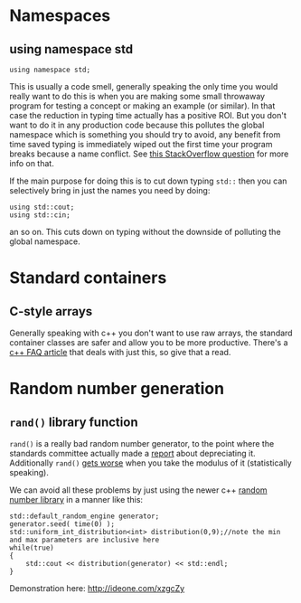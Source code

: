Namespaces
==========

using namespace std
--------------------

    using namespace std;

This is usually a code smell, generally speaking the only time you would really want to do this
is when you are making some small throwaway program for testing a concept or making an example (or similar).
In that case the reduction in typing time actually has a positive ROI.
But you don't want to do it in any production code because this pollutes the global
namespace which is something you should try to avoid, any benefit from time saved typing is
immediately wiped out the first time your program breaks because a name conflict.
See [this StackOverflow question](http://stackoverflow.com/questions/1452721/why-is-using-namespace-std-considered-bad-practice) for more info on that.

If the main purpose for doing this is to cut down typing `std::` then you can
selectively bring in just the names you need by doing:

    using std::cout;
    using std::cin;

an so on. This cuts down on typing without the downside of polluting the global namespace.


Standard containers
===================

C-style arrays
--------------
Generally speaking with c++ you don't want to use raw arrays, the standard container
classes are safer and allow you to be more productive.
There's a [c++ FAQ article](http://www.parashift.com/c++-faq/arrays-are-evil.html) that deals with just this, so give that a read.

Random number generation
========================

`rand()` library function
---------------------------

`rand()` is a really bad random number generator, to the point where the standards committee
actually made a [report](http://www.open-std.org/jtc1/sc22/wg21/docs/papers/2014/n3924.pdf) about depreciating it.
Additionally `rand()` [gets worse](http://www.lesinskis.com/code_repair_01_rand_problems.html#subtle-problems) when you take the modulus of it (statistically speaking).

We can avoid all these problems by just using the newer c++ [random number library](http://en.cppreference.com/w/cpp/numeric/random) in a manner like this:

    std::default_random_engine generator;
    generator.seed( time(0) );
    std::uniform_int_distribution<int> distribution(0,9);//note the min and max parameters are inclusive here
    while(true)
    {
        std::cout << distribution(generator) << std::endl;
    }

Demonstration here: http://ideone.com/xzgcZy
